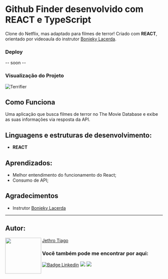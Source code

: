 # Github Finder desenvolvido com REACT e TypeScript
Clone do Netflix, mas adaptado para filmes de terror! Criado com <strong>REACT</strong>, orientado por videoaula do instrutor [Bonieky Lacerda](https://www.youtube.com/@bonieky).

### Deploy

-- soon --

### Visualização do Projeto

![Terrifier](https://user-images.githubusercontent.com/103612874/210021945-af880e01-a8ec-4e8e-b6ab-9d1ed574de12.jpg)

## Como Funciona

Uma aplicação que busca filmes de terror no The Movie Database e exibe as suas informações via resposta da API.

## Linguagens e estruturas de desenvolvimento:

* <strong>REACT</strong>

## Aprendizados:

* Melhor entendimento do funcionamento do React;
* Consumo de API;

## Agradecimentos

* Instrutor [Bonieky Lacerda](https://www.youtube.com/@bonieky)

---

<h2 id="autor" align="left">Autor:</h2>
  <img align="left" src="https://avatars.githubusercontent.com/u/103612874?v=4" width=115>
<a href="https://github.com/JethroTiago">Jethro Tiago</a>
<h3 align="left">Você também pode me encontrar por aqui:</h3>
<p align="left">
  <a href="https://www.linkedin.com/in/jethrotiago/"><img src="https://img.shields.io/badge/LinkedIn-0077B5?style=for-the-badge&logo=linkedin&logoColor=white" alt="Badge Linkedin" /></a>
  <a href="https://www.youtube.com/c/BEIRADAAVENTURA" target="_blank"><img src="https://img.shields.io/badge/YouTube-FF0000?style=for-the-badge&logo=youtube&logoColor=white" target="_blank"></a>
  <a href="https://instagram.com/jethrotiago" target="_blank"><img src="https://img.shields.io/badge/-Instagram-%23E4405F?style=for-the-badge&logo=instagram&logoColor=white" target="_blank"></a>
  <br>